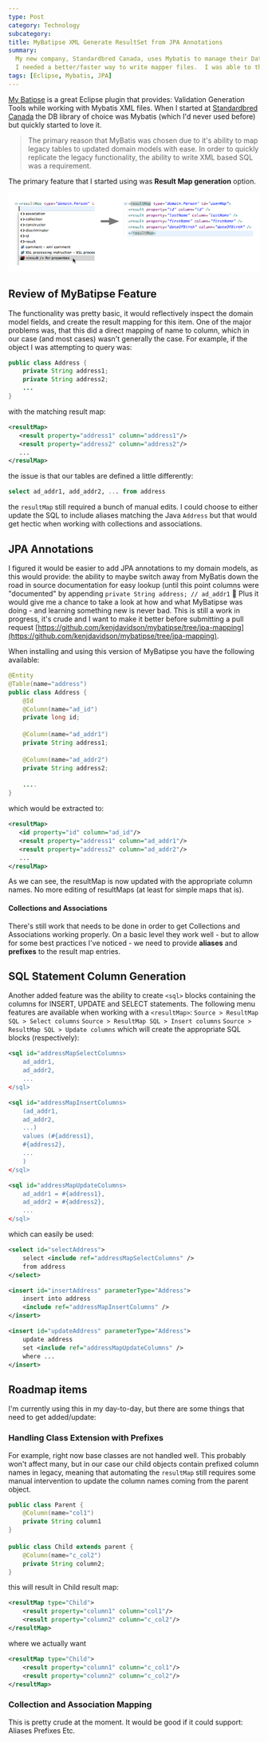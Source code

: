 ```yaml
---
type: Post
category: Technology
subcategory:
title: MyBatipse XML Generate ResultSet from JPA Annotations
summary:
  My new company, Standardbred Canada, uses Mybatis to manage their Data Access.  After getting used to the environment I found
  I needed a better/faster way to write mapper files.  I was able to throw together a JPA backed mapping plugin for Eclipse.
tags: [Eclipse, Mybatis, JPA]
---
```


[My Batipse](https://github.com/mybatis/mybatipse) is a great Eclipse plugin that provides:
Validation
Generation
Tools
while working with Mybatis XML files. When I started at [Standardbred Canada](https://www.standardbredcanada.org) the DB library of choice was Mybatis (which I'd never used before) but quickly started to love it.

> The primary reason that MyBatis was chosen due to it's ability to map legacy tables to updated domain models with ease. In order to quickly replicate the legacy functionality, the ability to write XML based SQL was a requirement.

The primary feature that I started using was **Result Map generation** option.

![Result Map Generation](./ac-results.png)

## Review of MyBatipse Feature

The functionality was pretty basic, it would reflectively inspect the domain model fields, and create the result mapping for this item. One of the major problems was, that this did a direct mapping of name to column, which in our case (and most cases) wasn't generally the case. For example, if the object I was attempting to query was:

```java
public class Address {
    private String address1;
    private String address2;
    ...
}
```

with the matching result map:

```xml
<resultMap>
   <result property="address1" column="address1"/>
   <result property="address2" column="address2"/>
   ...
</resulMap>
```

the issue is that our tables are defined a little differently:

```sql
select ad_addr1, add_addr2, ... from address
```

the `resultMap` still required a bunch of manual edits. I could choose to either update the SQL to include aliases matching the Java `Address` but that would get hectic when working with collections and associations.

## JPA Annotations

I figured it would be easier to add JPA annotations to my domain models, as this would provide:
the ability to maybe switch away from MyBatis down the road
in source documentation for easy lookup (until this point columns were "documented" by appending `private String address; // ad_addr1` 🙁
Plus it would give me a chance to take a look at how and what MyBatipse was doing - and learning something new is never bad. This is still a work in progress, it's crude and I want to make it better before submitting a pull request [https://github.com/kenjdavidson/mybatipse/tree/jpa-mapping](https://github.com/kenjdavidson/mybatipse/tree/jpa-mapping).

When installing and using this version of MyBatipse you have the following available:

```java
@Entity
@Table(name="address")
public class Address {
    @Id
    @Column(name="ad_id")
    private long id;

    @Column(name="ad_addr1")
    private String address1;

    @Column(name="ad_addr2")
    private String address2;

    ....
}
```

which would be extracted to:

```xml
<resultMap>
   <id property="id" column="ad_id"/>
   <result property="address1" column="ad_addr1"/>
   <result property="address2" column="ad_addr2"/>
   ...
</resulMap>
```

As we can see, the resultMap is now updated with the appropriate column names. No more editing of resultMaps (at least for simple maps that is).

#### Collections and Associations

There's still work that needs to be done in order to get Collections and Associations working properly. On a basic level they work well - but to allow for some best practices I've noticed - we need to provide **aliases** and **prefixes** to the result map entries.

## SQL Statement Column Generation

Another added feature was the ability to create `<sql>` blocks containing the columns for INSERT, UPDATE and SELECT statements. The following menu features are available when working with a `<resultMap>`:
`Source > ResultMap SQL > Select columns`
`Source > ResultMap SQL > Insert columns`
`Source > ResultMap SQL > Update columns`
which will create the appropriate SQL blocks (respectively):

```xml
<sql id="addressMapSelectColumns>
    ad_addr1,
    ad_addr2,
    ...
</sql>
```

```xml
<sql id="addressMapInsertColumns>
    (ad_addr1,
    ad_addr2,
    ...)
    values (#{address1},
    #{address2},
    ...
    )
</sql>
```

```xml
<sql id="addressMapUpdateColumns>
    ad_addr1 = #{address1},
    ad_addr2 = #{address2},
    ...
</sql>
```

which can easily be used:

```xml
<select id="selectAddress">
    select <include ref="addressMapSelectColumns" />
    from address
</select>
```

```xml
<insert id="insertAddress" parameterType="Address">
    insert into address
    <include ref="addressMapInsertColumns" />
</insert>
```

```xml
<insert id="updateAddress" parameterType="Address">
    update address
    set <include ref="addressMapUpdateColumns" />
    where ...
</insert>
```

## Roadmap items

I'm currently using this in my day-to-day, but there are some things that need to get added/update:

### Handling Class Extension with Prefixes

For example, right now base classes are not handled well. This probably won't affect many, but in our case our child objects contain prefixed column names in legacy, meaning that automating the `resultMap` still requires some manual intervention to update the column names coming from the parent object.

```java
public class Parent {
    @Column(name="col1")
    private String column1
}

public class Child extends parent {
    @Column(name="c_col2")
    private String column2;
}
```

this will result in Child result map:

```xml
<resultMap type="Child">
    <result property="column1" column="col1"/>
    <result property="column2" column="c_col2"/>
</resultMap>
```

where we actually want

```xml
<resultMap type="Child">
    <result property="column1" column="c_col1"/>
    <result property="column2" column="c_col2"/>
</resultMap>
```

### Collection and Association Mapping

This is pretty crude at the moment. It would be good if it could support:
Aliases
Prefixes
Etc.
